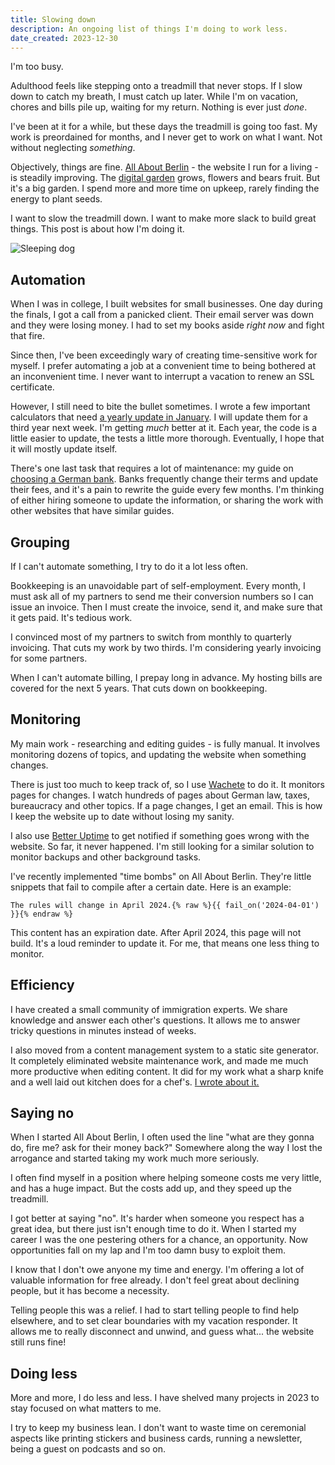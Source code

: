 ```yaml
---
title: Slowing down
description: An ongoing list of things I'm doing to work less.
date_created: 2023-12-30
---
```


I'm too busy.

Adulthood feels like stepping onto a treadmill that never stops. If I slow down to catch my breath, I must catch up later. While I'm on vacation, chores and bills pile up, waiting for my return. Nothing is ever just *done*.

I've been at it for a while, but these days the treadmill is going too fast. My work is preordained for months, and I never get to work on what I want. Not without neglecting *something*.

Objectively, things are fine. [All About Berlin](/projects/all-about-berlin) - the website I run for a living - is steadily improving. The [digital garden](/blog/digital-gardening) grows, flowers and bears fruit. But it's a big garden. I spend more and more time on upkeep, rarely finding the energy to plant seeds.

I want to slow the treadmill down. I want to make more slack to build great things. This post is about how I'm doing it.

![Sleeping dog](/images/illustrations/sleeping-dog.png)

## Automation

When I was in college, I built websites for small businesses. One day during the finals, I got a call from a panicked client. Their email server was down and they were losing money. I had to set my books aside *right now* and fight that fire.

Since then, I've been exceedingly wary of creating time-sensitive work for myself. I prefer automating a job at a convenient time to being bothered at an inconvenient time. I never want to interrupt a vacation to renew an SSL certificate.

However, I still need to bite the bullet sometimes. I wrote a few important calculators that need [a yearly update in January](/blog/new-in-2024). I will update them for a third year next week. I'm getting *much* better at it. Each year, the code is a little easier to update, the tests a little more thorough. Eventually, I hope that it will mostly update itself.

There's one last task that requires a lot of maintenance: my guide on [choosing a German bank](https://allaboutberlin.com/guides/first-bank-account-in-germany). Banks frequently change their terms and update their fees, and it's a pain to rewrite the guide every few months. I'm thinking of either hiring someone to update the information, or sharing the work with other websites that have similar guides.

## Grouping

If I can't automate something, I try to do it a lot less often.

Bookkeeping is an unavoidable part of self-employment. Every month, I must ask all of my partners to send me their conversion numbers so I can issue an invoice. Then I must create the invoice, send it, and make sure that it gets paid. It's tedious work.

I convinced most of my partners to switch from monthly to quarterly invoicing. That cuts my work by two thirds. I'm considering yearly invoicing for some partners.

When I can't automate billing, I prepay long in advance. My hosting bills are covered for the next 5 years. That cuts down on bookkeeping.

## Monitoring

My main work - researching and editing guides - is fully manual. It involves monitoring dozens of topics, and updating the website when something changes. 

There is just too much to keep track of, so I use [Wachete](https://www.wachete.com/) to do it. It monitors pages for changes. I watch hundreds of pages about German law, taxes, bureaucracy and other topics. If a page changes, I get an email. This is how I keep the website up to date without losing my sanity.

I also use [Better Uptime](https://betterstack.com/uptime) to get notified if something goes wrong with the website. So far, it never happened. I'm still looking for a similar solution to monitor backups and other background tasks.

I've recently implemented "time bombs" on All About Berlin. They're little snippets that fail to compile after a certain date. Here is an example:

    The rules will change in April 2024.{% raw %}{{ fail_on('2024-04-01') }}{% endraw %}

This content has an expiration date. After April 2024, this page will not build. It's a loud reminder to update it. For me, that means one less thing to monitor.

## Efficiency

I have created a small community of immigration experts. We share knowledge and answer each other's questions. It allows me to answer tricky questions in minutes instead of weeks.

I also moved from a content management system to a static site generator. It completely eliminated website maintenance work, and made me much more productive when editing content. It did for my work what a sharp knife and a well laid out kitchen does for a chef's. [I wrote about it.](/projects/ursus)

## Saying no

When I started All About Berlin, I often used the line "what are they gonna do, fire me? ask for their money back?" Somewhere along the way I lost the arrogance and started taking my work much more seriously.

I often find myself in a position where helping someone costs me very little, and has a huge impact. But the costs add up, and they speed up the treadmill.

I got better at saying "no". It's harder when someone you respect has a great idea, but there just isn't enough time to do it. When I started my career I was the one pestering others for a chance, an opportunity. Now opportunities fall on my lap and I'm too damn busy to exploit them.

I know that I don't owe anyone my time and energy. I'm offering a lot of valuable information for free already. I don't feel great about declining people, but it has become a necessity.

Telling people this was a relief. I had to start telling people to find help elsewhere, and to set clear boundaries with my vacation responder. It allows me to really disconnect and unwind, and guess what... the website still runs fine!

## Doing less

More and more, I do less and less. I have shelved many projects in 2023 to stay focused on what matters to me.

I try to keep my business lean. I don't want to waste time on ceremonial aspects like printing stickers and business cards, running a newsletter, being a guest on podcasts and so on.
